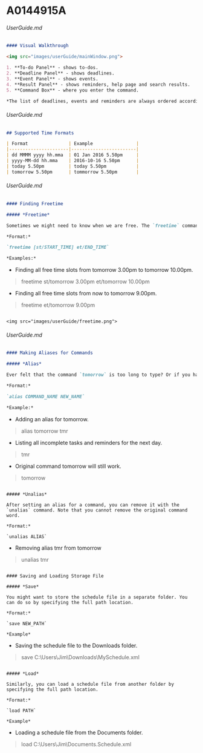 # A0144915A
###### UserGuide.md
``` md
#### Visual Walkthrough

<img src="images/userGuide/mainWindow.png">

1. **To-do Panel** - shows to-dos.
2. **Deadline Panel** - shows deadlines.
3. **Event Panel** - shows events.
4. **Result Panel** - shows reminders, help page and search results.
5. **Command Box** - where you enter the command.

*The list of deadlines, events and reminders are always ordered according to their urgency.*

```
###### UserGuide.md
``` md
## Supported Time Formats

| Format               | Example                |
|----------------------|------------------------|
| dd MMMM yyyy hh.mma  | 01 Jan 2016 5.50pm     |
| yyyy-MM-dd hh.mma    | 2016-10-16 5.50pm      |
| today 5.50pm         | today 5.50pm           |
| tomorrow 5.50pm      | tommorrow 5.50pm       |


```
###### UserGuide.md
``` md
#### Finding Freetime

##### *Freetime*

Sometimes we might need to know when we are free. The `freetime` command shows you all the time slots that are not occupied by events.

*Format:*

`freetime [st/START_TIME] et/END_TIME`

*Examples:*

```
* Finding all free time slots from tomorrow 3.00pm to tomorrow 10.00pm.
> freetime st/tomorrow 3.00pm et/tomorrow 10.00pm

* Finding all free time slots from now to tomorrow 9.00pm.
> freetime et/tomorrow 9.00pm
```

<img src="images/userGuide/freetime.png">

```
###### UserGuide.md
``` md
#### Making Aliases for Commands

##### *Alias*

Ever felt that the command `tomorrow` is too long to type? Or if you have a better name for a command? Well, the `alias` command allows you to create aliases for commands. A command can have multiple aliases, but no two commands can have the same alias. Furthermore, an alias has to be a single word consisting of only letters and numbers.

*Format:*

`alias COMMAND_NAME NEW_NAME`

*Example:*

```
* Adding an alias for tomorrow.
> alias tomorrow tmr

* Listing all incomplete tasks and reminders for the next day.
> tmr

* Original command tomorrow will still work.
> tomorrow
```

##### *Unalias*

After setting an alias for a command, you can remove it with the `unalias` command. Note that you cannot remove the original command word.

*Format:*

`unalias ALIAS`

```
* Removing alias tmr from tomorrow
> unalias tmr
```

#### Saving and Loading Storage File

##### *Save*

You might want to store the schedule file in a separate folder. You can do so by specifying the full path location.

*Format:*

`save NEW_PATH`

*Example*

```
* Saving the schedule file to the Downloads folder.
> save C:\Users\Jim\Downloads\MySchedule.xml
```

##### *Load*

Similarly, you can load a schedule file from another folder by specifying the full path location.

*Format:*

`load PATH`

*Example*

```
* Loading a schedule file from the Documents folder.
> load C:\Users\Jim\Documents\.Schedule.xml
```

```
